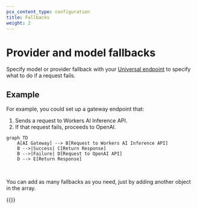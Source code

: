 ```yaml
---
pcx_content_type: configuration
title: Fallbacks
weight: 2
---
```


# Provider and model fallbacks

Specify model or provider fallback with your [Universal endpoint](/ai-gateway/providers/universal/) to specify what to do if a request fails.

## Example

For example, you could set up a gateway endpoint that:
1. Sends a request to Workers AI Inference API.
2. If that request fails, proceeds to OpenAI.

```mermaid
graph TD
    A[AI Gateway] --> B[Request to Workers AI Inference API]
    B -->|Success| C[Return Response]
    B -->|Failure| D[Request to OpenAI API]
    D --> E[Return Response]
```
<br/>

You can add as many fallbacks as you need, just by adding another object in the array.

{{<render file="_universal-gateway-example.md">}}